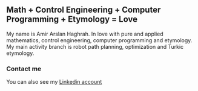 ## Math + Control Engineering + Computer Programming + Etymology = Love

My name is Amir Arslan Haghrah. In love with pure and applied mathematics, control engineering, computer programming and etymology. My main activity branch is robot path planning, optimization and Turkic etymology.

### Contact me
You can also see my [Linkedin account](https://www.linkedin.com/in/amir-arslan-haghrah-53b2258a)
